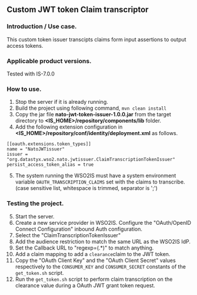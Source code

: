 
## Custom JWT token Claim transcriptor
### Introduction / Use case.
This custom token issuer transcipts claims form input assertions to output access tokens.

### Applicable product versions.
Tested with IS-7.0.0

### How to use.
1) Stop the server if it is already running.
2) Build the project using following command,
  ```mvn clean install```
3) Copy the jar file __nato-jwt-token-issuer-1.0.0.jar__ from the target directory to __<IS_HOME>/repository/components/lib__ folder.
4) Add the following extension configuration in __<IS_HOME>/repository/conf/identity/deployment.xml__ as follows.
```
[[oauth.extensions.token_types]]
name = "NatoJWTissuer"
issuer = "org.datastyx.wso2.nato.jwtissuer.ClaimTranscriptionTokenIssuer"
persist_access_token_alias = true
```
5) The system running the WSO2IS must have a system environment variable `OAUTH_TRANSCRIPTION_CLAIMS` set with the claims to transcribe.
 (case sensitive list, whitespace is trimmed, separator is ';')


### Testing the project.
5) Start the server.
6) Create a new service provider in WSO2IS. Configure the  "OAuth/OpenID Connect Configuration" inbound Auth configuration.
7) Select the "ClaimTranscriptionTokenIssuer"
8) Add the audience restriction to match the same URL as the WSO2IS IdP.
9) Set the Callback URL to "regexp=(.*)" to match anything.
10) Add a claim mapping to add a `clearance`claim to the JWT token.
11) Copy the "OAuth Client Key" and the "OAuth Client Secret" values respectively to the `CONSUMER_KEY` and `CONSUMER_SECRET` constants of the `get_token.sh` script.
12) Run the `get_token.sh` script to perform claim transcription on the clearance value during a OAuth JWT grant token request.
